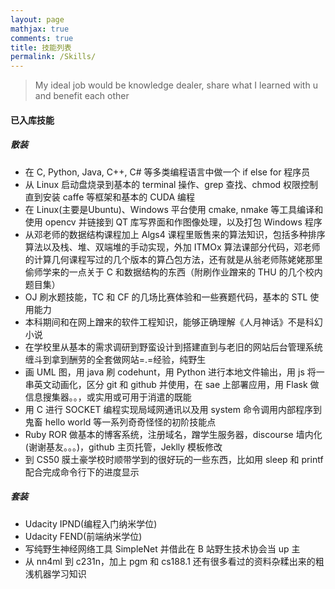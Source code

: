 ```yaml
---
layout: page
mathjax: true
comments: true
title: 技能列表
permalink: /Skills/
---
```

> My ideal job would be knowledge dealer, share what I learned with u and  benefit each other

#### 已入库技能

##### 散装

+ 在 C, Python, Java, C++, C\# 等多类编程语言中做一个 if else for 程序员
+ 从 Linux 启动盘烧录到基本的 terminal 操作、grep 查找、chmod 权限控制直到安装 caffe 等框架和基本的 CUDA 编程
+ 在 Linux(主要是Ubuntu)、Windows 平台使用 cmake, nmake 等工具编译和使用 opencv 并链接到 QT 库写界面和作图像处理，以及打包 Windows 程序
+ 从邓老师的数据结构课程加上 Algs4 课程里贩售来的算法知识，包括多种排序算法以及栈、堆、双端堆的手动实现，外加 ITMOx 算法课部分代码，邓老师的计算几何课程写过的几个版本的算凸包方法，还有就是从翁老师陈姥姥那里偷师学来的一点关于 C 和数据结构的东西（附刷作业蹭来的 THU 的几个校内题目集）
+ OJ 刷水题技能，TC 和 CF 的几场比赛体验和一些赛题代码，基本的 STL 使用能力
+ 本科期间和在网上蹭来的软件工程知识，能够正确理解《人月神话》不是科幻小说
+ 在学校里从基本的需求调研到野蛮设计到搭建直到与老旧的网站后台管理系统缠斗到拿到酬劳的全套做网站=.=经验，纯野生
+ 画 UML 图，用 java 刷 codehunt，用 Python 进行本地文件输出，用 js 将一串英文动画化，区分 git 和 github 并使用，在 sae 上部署应用，用 Flask 做信息搜集器。。，或实用或可用于消遣的既能
+ 用 C 进行 SOCKET 编程实现局域网通讯以及用 system 命令调用内部程序到鬼畜 hello world 等一系列奇奇怪怪的初阶技能点
+ Ruby ROR 做基本的博客系统，注册域名，蹭学生服务器，discourse 墙内化(谢谢基友。。。)，github 主页托管，Jeklly 模板修改
+ 到 CS50 膜土豪学校时顺带学到的很好玩的一些东西，比如用 sleep 和 printf 配合完成命令行下的进度显示

##### 套装

+ Udacity IPND(编程入门纳米学位)
+ Udacity FEND(前端纳米学位)
+ 写纯野生神经网络工具 SimpleNet 并借此在 B 站野生技术协会当 up 主
+ 从 nn4ml 到 c231n，加上 pgm 和 cs188.1 还有很多看过的资料杂糅出来的粗浅机器学习知识
